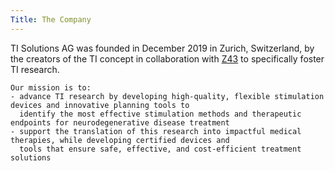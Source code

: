 ```yaml
---
Title: The Company
---
```

TI Solutions AG was founded in December 2019 in Zurich, Switzerland, by the creators of the TI concept in collaboration
    with <a href="https://www.z43.swiss/" target="_blank" >Z43</a> to specifically foster TI research.
    
    Our mission is to:
    - advance TI research by developing high-quality, flexible stimulation devices and innovative planning tools to
      identify the most effective stimulation methods and therapeutic endpoints for neurodegenerative disease treatment
    - support the translation of this research into impactful medical therapies, while developing certified devices and
      tools that ensure safe, effective, and cost-efficient treatment solutions
